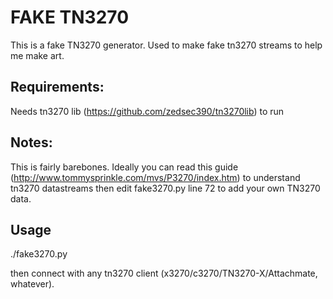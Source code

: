 # FAKE TN3270

This is a fake TN3270 generator. Used to make fake tn3270 streams to
help me make art.

## Requirements:

Needs tn3270 lib (https://github.com/zedsec390/tn3270lib) to run

## Notes:

This is fairly barebones. Ideally you can read this guide
(http://www.tommysprinkle.com/mvs/P3270/index.htm) to understand tn3270
datastreams then edit fake3270.py line 72 to add your own TN3270 data.

## Usage

./fake3270.py

then connect with any tn3270 client (x3270/c3270/TN3270-X/Attachmate, whatever).
